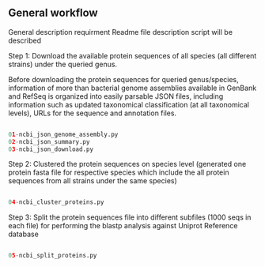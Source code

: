## General workflow

General description 
requirment 
Readme file description 
script will be described 


Step 1: Download the available protein sequences of all species (all different strains) under the queried
genus.

Before downloading the protein sequences for queried genus/species, information of more than
bacterial genome assemblies available in GenBank and RefSeq is
organized into easily parsable JSON files, including information such as updated taxonomical
classification (at all taxonomical levels), URLs for the sequence and annotation files.

```python scripts

01-ncbi_json_genome_assembly.py
02-ncbi_json_summary.py
03-ncbi_json_download.py
```
Step 2: Clustered the protein sequences on species level (generated one protein fasta file for respective
species which include the all protein sequences from all strains under the same species)

```python scripts

04-ncbi_cluster_proteins.py
```

Step 3: Split the protein sequences file into different subfiles (1000 seqs in each file) for performing the
blastp analysis against Uniprot Reference database

```python scripts

05-ncbi_split_proteins.py
```